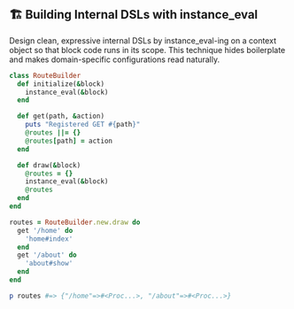 ## 🏗️ Building Internal DSLs with instance_eval

Design clean, expressive internal DSLs by instance_eval-ing on a context object so that block code runs in its scope. This technique hides boilerplate and makes domain-specific configurations read naturally.

```ruby
class RouteBuilder
  def initialize(&block)
    instance_eval(&block)
  end

  def get(path, &action)
    puts "Registered GET #{path}"
    @routes ||= {}
    @routes[path] = action
  end

  def draw(&block)
    @routes = {}
    instance_eval(&block)
    @routes
  end
end

routes = RouteBuilder.new.draw do
  get '/home' do
    'home#index'
  end
  get '/about' do
    'about#show'
  end
end

p routes #=> {"/home"=>#<Proc...>, "/about"=>#<Proc...>}
```